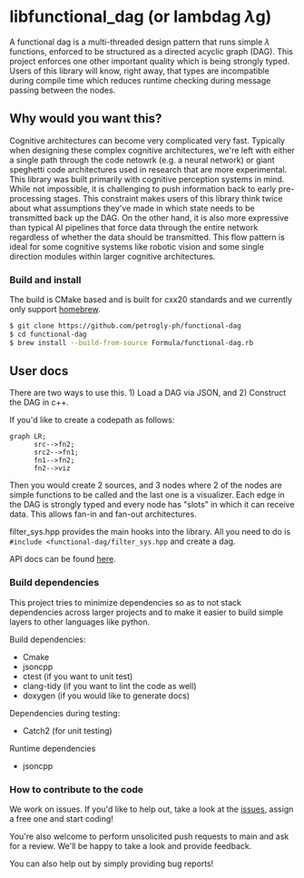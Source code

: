 # libfunctional_dag (or lambdag $\lambda$g)

A functional dag is a multi-threaded design pattern that runs simple $\lambda$ functions, enforced to be structured as a directed acyclic graph (DAG). This project enforces one other important quality which is being strongly typed. Users of this library will know, right away, that types are incompatible during compile time which reduces runtime checking during message passing between the nodes.

## Why would you want this?
Cognitive architectures can become very complicated very fast. Typically when designing these complex cognitive architectures, we're left with either a single path through the code netowrk (e.g. a neural network) or giant speghetti code architectures used in research that are more experimental. This library was built primarily with cognitive perception systems in mind. While not impossible, it is challenging to push information back to early pre-processing stages. This constraint makes users of this library think twice about what assumptions they've made in which state needs to be transmitted back up the DAG. On the other hand, it is also more expressive than typical AI pipelines that force data through the entire network regardless of whether the data should be transmitted. This flow pattern is ideal for some cognitive systems like robotic vision and some single direction modules within larger cognitive architectures.

### Build and install
The build is CMake based and is built for cxx20 standards and we currently only support [homebrew](https://brew.sh/). 

``` bash
$ git clone https://github.com/petrogly-ph/functional-dag
$ cd functional-dag
$ brew install --build-from-source Formula/functional-dag.rb
```

## User docs
There are two ways to use this. 1) Load a DAG via JSON, and 2) Construct the DAG in c++. 

If you'd like to create a codepath as follows:

```mermaid 
graph LR;
      src-->fn2;
      src2-->fn1;
      fn1-->fn2;
      fn2-->viz
```
Then you would create 2 sources, and 3 nodes where 2 of the nodes are simple functions to be called and the last one is a visualizer. Each edge in the DAG is strongly typed and every node has "slots" in which it can receive data. This allows fan-in and fan-out architectures. 

filter_sys.hpp provides the main hooks into the library. All you need to do is `#include <functional-dag/filter_sys.hpp` and create a dag. 

API docs can be found [here](https://petrogly-ph.github.io/functional-dag/annotated.html).
### Build dependencies
This project tries to minimize dependencies so as to not stack dependencies across larger projects and to make it easier to build simple layers to other languages like python. 

Build dependencies:
* Cmake
* jsoncpp 
* ctest (if you want to unit test)
* clang-tidy (if you want to lint the code as well)
* doxygen (if you would like to generate docs)

Dependencies during testing:
* Catch2 (for unit testing)

Runtime dependencies
* jsoncpp


### How to contribute to the code
We work on issues. If you'd like to help out, take a look at the [issues](https://github.com/petrogly-ph/functional-dag/issues), assign a free one and start coding! 

You're also welcome to perform unsolicited push requests to main and ask for a review. We'll be happy to take a look and provide feedback.

You can also help out by simply providing bug reports! 



